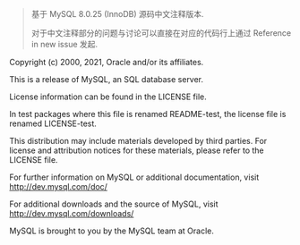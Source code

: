 
> 基于 MySQL 8.0.25 (InnoDB) 源码中文注释版本.
>
> 对于中文注释部分的问题与讨论可以直接在对应的代码行上通过 Reference in new issue 发起.

Copyright (c) 2000, 2021, Oracle and/or its affiliates.

This is a release of MySQL, an SQL database server.

License information can be found in the LICENSE file.

In test packages where this file is renamed README-test, the license
file is renamed LICENSE-test.

This distribution may include materials developed by third parties.
For license and attribution notices for these materials,
please refer to the LICENSE file.

For further information on MySQL or additional documentation, visit
  http://dev.mysql.com/doc/

For additional downloads and the source of MySQL, visit
  http://dev.mysql.com/downloads/

MySQL is brought to you by the MySQL team at Oracle.
